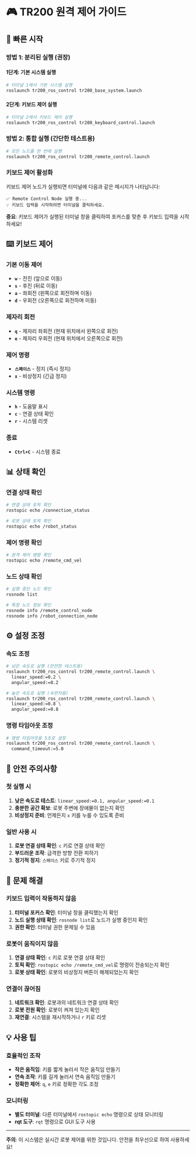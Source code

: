 # 🎮 TR200 원격 제어 가이드

## 🚀 빠른 시작

### 방법 1: 분리된 실행 (권장)

#### 1단계: 기본 시스템 실행
```bash
# 터미널 1에서 기본 시스템 실행
roslaunch tr200_ros_control tr200_base_system.launch
```

#### 2단계: 키보드 제어 실행
```bash
# 터미널 2에서 키보드 제어 실행
roslaunch tr200_ros_control tr200_keyboard_control.launch
```

### 방법 2: 통합 실행 (간단한 테스트용)

```bash
# 모든 노드를 한 번에 실행
roslaunch tr200_ros_control tr200_remote_control.launch
```

### 키보드 제어 활성화
키보드 제어 노드가 실행되면 터미널에 다음과 같은 메시지가 나타납니다:
```
✅ Remote Control Node 실행 중...
💡 키보드 입력을 시작하려면 터미널을 클릭하세요.
```

**중요**: 키보드 제어가 실행된 터미널 창을 클릭하여 포커스를 맞춘 후 키보드 입력을 시작하세요!

## ⌨️ 키보드 제어

### 기본 이동 제어
- **`w`** - 전진 (앞으로 이동)
- **`s`** - 후진 (뒤로 이동)
- **`a`** - 좌회전 (왼쪽으로 회전하며 이동)
- **`d`** - 우회전 (오른쪽으로 회전하며 이동)

### 제자리 회전
- **`q`** - 제자리 좌회전 (현재 위치에서 왼쪽으로 회전)
- **`e`** - 제자리 우회전 (현재 위치에서 오른쪽으로 회전)

### 제어 명령
- **`스페이스`** - 정지 (즉시 정지)
- **`x`** - 비상정지 (긴급 정지)

### 시스템 명령
- **`h`** - 도움말 표시
- **`c`** - 연결 상태 확인
- **`r`** - 시스템 리셋

### 종료
- **`Ctrl+C`** - 시스템 종료

## 📊 상태 확인

### 연결 상태 확인
```bash
# 연결 상태 토픽 확인
rostopic echo /connection_status

# 로봇 상태 토픽 확인
rostopic echo /robot_status
```

### 제어 명령 확인
```bash
# 원격 제어 명령 확인
rostopic echo /remote_cmd_vel
```

### 노드 상태 확인
```bash
# 실행 중인 노드 확인
rosnode list

# 특정 노드 정보 확인
rosnode info /remote_control_node
rosnode info /robot_connection_node
```

## ⚙️ 설정 조정

### 속도 조정
```bash
# 낮은 속도로 실행 (안전한 테스트용)
roslaunch tr200_ros_control tr200_remote_control.launch \
  linear_speed:=0.2 \
  angular_speed:=0.2

# 높은 속도로 실행 (숙련자용)
roslaunch tr200_ros_control tr200_remote_control.launch \
  linear_speed:=0.8 \
  angular_speed:=0.8
```

### 명령 타임아웃 조정
```bash
# 명령 타임아웃을 5초로 설정
roslaunch tr200_ros_control tr200_remote_control.launch \
  command_timeout:=5.0
```

## 🚨 안전 주의사항

### 첫 실행 시
1. **낮은 속도로 테스트**: `linear_speed:=0.1, angular_speed:=0.1`
2. **충분한 공간 확보**: 로봇 주변에 장애물이 없는지 확인
3. **비상정지 준비**: 언제든지 `x` 키를 누를 수 있도록 준비

### 일반 사용 시
1. **로봇 연결 상태 확인**: `c` 키로 연결 상태 확인
2. **부드러운 조작**: 급격한 방향 전환 피하기
3. **정기적 정지**: `스페이스` 키로 주기적 정지

## 🐛 문제 해결

### 키보드 입력이 작동하지 않음
1. **터미널 포커스 확인**: 터미널 창을 클릭했는지 확인
2. **노드 실행 상태 확인**: `rosnode list`로 노드가 실행 중인지 확인
3. **권한 확인**: 터미널 권한 문제일 수 있음

### 로봇이 움직이지 않음
1. **연결 상태 확인**: `c` 키로 로봇 연결 상태 확인
2. **토픽 확인**: `rostopic echo /remote_cmd_vel`로 명령이 전송되는지 확인
3. **로봇 상태 확인**: 로봇의 비상정지 버튼이 해제되었는지 확인

### 연결이 끊어짐
1. **네트워크 확인**: 로봇과의 네트워크 연결 상태 확인
2. **로봇 전원 확인**: 로봇이 켜져 있는지 확인
3. **재연결**: 시스템을 재시작하거나 `r` 키로 리셋

## 💡 사용 팁

### 효율적인 조작
- **작은 움직임**: 키를 짧게 눌러서 작은 움직임 만들기
- **연속 조작**: 키를 길게 눌러서 연속 움직임 만들기
- **정확한 제어**: `q`, `e` 키로 정확한 각도 조정

### 모니터링
- **별도 터미널**: 다른 터미널에서 `rostopic echo` 명령으로 상태 모니터링
- **rqt 도구**: `rqt` 명령으로 GUI 도구 사용

---

**주의**: 이 시스템은 실시간 로봇 제어를 위한 것입니다. 안전을 최우선으로 하여 사용하세요!
